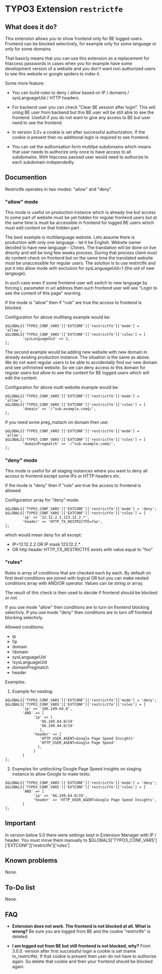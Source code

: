 # TYPO3 Extension ``restrictfe``

## What does it do?

This extension allows you to show frontend only for BE logged users. Frontend can be 
blocked selectively, for example only for some language or only for some domains.

That basicly means that you can use this extension as a replacement for htaccess 
passwords in cases when you for example have some development version of a website 
and you don't want non authorized users to see this website or google spiders to index it.


Some more feature:

- You can build rules to deny / allow based on IP / domains / sysLanguageUid / HTTP headers.

- For backend user you can check “Clear BE session after login”. This will unlog BE 
user from backend but this BE user will be still able to see the frontend. Usefull if you do 
not want to give any access to BE but user need to see the frontend.

- In version 3.0+ a cookie is set after successful authorization. If the cookie 
is present then no additional login is required to see frontend.

- You can set the authorisation form multilpe subdomains which means that user needs 
to authorize only once to have access to all subdomains. With htaccess passwd user would
need to authorize to each subdomain independedly. 

## Documention

Restrictfe operates in two modes: "allow" and "deny".

### "allow" mode
This mode is useful on production instance which is already live but access to some part
of website must be yet hidden for regular frontend users but at the same time is must be 
accessible in frontend for logged BE users which must edit content on that hidden part . 

The best example is multilanguage website. Lets assume there is production with only one 
language - let it be English. Website owner decided to have new language - Chines. 
The translation will be done on live directly and will be long few weeks process. 
During that process client must do content check on frontend but on the same time the 
translated website must be unaccessible for regular users. The solution is to use restrictfe 
and put it into allow mode with exclusion for sysLanguageUid=1 (the uid of new langauge).

In such case even if some frontend user will switch to new language by forcing L parameter 
in url address then such frontend user will see "Login to see the content of this page" 
warning. 

If the mode is "allow" then if "rule" are true the access to frontend is blocked.

Configuration for above multilang example would be:
```
$GLOBALS['TYPO3_CONF_VARS']['EXTCONF']['restrictfe']['mode'] = 'allow';
$GLOBALS['TYPO3_CONF_VARS']['EXTCONF']['restrictfe']['rules'] = [
        'sysLanguageUid' => 1,
];
```

The second example would be adding new website with new domain in already existing production
instance. The situation is the same as above. We do not want regular users to be able to accidentally 
find our new domain and see unfinished website. So we can deny access to this domain for regular
users but allow to see the content for BE logged users which will edit the content.

Configuration for above multi website example would be:
```
$GLOBALS['TYPO3_CONF_VARS']['EXTCONF']['restrictfe']['mode'] = 'allow';
$GLOBALS['TYPO3_CONF_VARS']['EXTCONF']['restrictfe']['rules'] = [
        'domain' => '/^sub.example.com$/',
];
```

If you need some preg_matach on domain then use:
```
$GLOBALS['TYPO3_CONF_VARS']['EXTCONF']['restrictfe']['mode'] = 'allow';
$GLOBALS['TYPO3_CONF_VARS']['EXTCONF']['restrictfe']['rules'] = [
        'domainPregmatch' => '/^sub.example.com$/',
];
```

### "deny" mode
This mode is useful for all staging instances where you want to deny all access to frontend 
except some IPs or HTTP headers etc. 

If the mode is "deny" then if "rule" are true the access to frontend is allowed.

Configuration array for "deny" mode:

```
$GLOBALS['TYPO3_CONF_VARS']['EXTCONF']['restrictfe']['mode'] = 'deny';
$GLOBALS['TYPO3_CONF_VARS']['EXTCONF']['restrictfe']['rules'] = [
        'ip' => '12.12.2.2,123.12.2.*',
        'header' => 'HTTP_TX_RESTRICTFE=foo',
];
```

which would mean deny for all except:
- IP=12.12.2.2 OR IP mask 123.12.2.*
- OR http header HTTP_TX_RESTRICTFE exists with value equal to "foo"

### "rules"
Rules is array of conditions that are checked each by each. By default on first level 
conditions are joined with logical OR but you can make nested conditions array with
AND/OR operator. Values can be string or array.

The result of this check is then used to decide if frontend should be blocked or not. 

If you use mode "allow" then conditions are to turn on frontend blocking selectivly. 
If you use mode "deny" then conditions are to turn off frontend blocking selectivly. 

Allowed conditions:

- ip
- !ip
- domain
- !domain
- sysLanguageUid
- !sysLanguageUid
- domainPregmatch
- header


Examples:
 
1) Example for nesting:

```
$GLOBALS['TYPO3_CONF_VARS']['EXTCONF']['restrictfe']['mode'] = 'deny';
$GLOBALS['TYPO3_CONF_VARS']['EXTCONF']['restrictfe']['rules'] = [
        'ip' => '166.149.64.0',
        'AND' => [
             'ip' => [
                '66.249.64.0/19'
                '66.249.44.0/19'
                ],
             'header' => [
                'HTTP_USER_AGENT=Google Page Speed Insights'
                'HTTP_USER_AGENT=Google Page Speed'
               ],
             ]
        ]
];
```

2) Examples for unblocking Google Page Speed Insights on staging instance to allow Google to make tests:

```
$GLOBALS['TYPO3_CONF_VARS']['EXTCONF']['restrictfe']['mode'] = 'deny';
$GLOBALS['TYPO3_CONF_VARS']['EXTCONF']['restrictfe']['rules'] = [
        'AND' => [
             'ip' => '66.249.64.0/19',
             'header' => 'HTTP_USER_AGENT=Google Page Speed Insights',
        ]
];
```

## Important 
In version below 5.0 there were settings kept in Extension Manager with IP / header. 
You must move them manually to $GLOBALS[\'TYPO3_CONF_VARS\'][\'EXTCONF\'][\'restrictfe\'][\'rules\']


## Known problems
None.


## To-Do list
None.


## FAQ
- **Extension does not work. The frontend is not blocked at all. What is wrong?**
   Be sure you are logged from BE and the cookie "restrictfe" is deleted.
   
- **I am logged out from BE but still frontend is not blocked, why?**
   From 3.0.0. version after first successful login a cookie is set (name tx_restrictfe). If that
   cookie is present then user do not have to authorize again. So delete that cookie and then your
   frontend should be blocked again.
